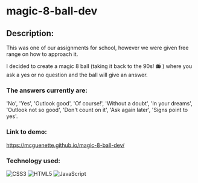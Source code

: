 # magic-8-ball-dev

## Description:
This was one of our assignments for school, however we were given free range on how to approach it. 

I decided to create a magic 8 ball (taking it back to the 90s! 📻 ) where you ask a yes or no question and the ball will give an answer.

### The answers currently are:
'No', 'Yes', 'Outlook good', 'Of course!', 'Without a doubt',
'In your dreams', 'Outlook not so good', 'Don\'t count on it',
'Ask again later', 'Signs point to yes'.

### Link to demo: 
https://mcguenette.github.io/magic-8-ball-dev/

### Technology used:
![CSS3](https://img.shields.io/badge/css3-%231572B6.svg?style=for-the-badge&logo=css3&logoColor=white)
![HTML5](https://img.shields.io/badge/html5-%23E34F26.svg?style=for-the-badge&logo=html5&logoColor=white)
![JavaScript](https://img.shields.io/badge/javascript-%23323330.svg?style=for-the-badge&logo=javascript&logoColor=%23F7DF1E)
